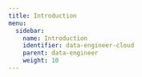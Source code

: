 ```yaml
---
title: Introduction
menu:
  sidebar:
    name: Introduction
    identifier: data-engineer-cloud
    parent: data-engineer
    weight: 10
---
```



